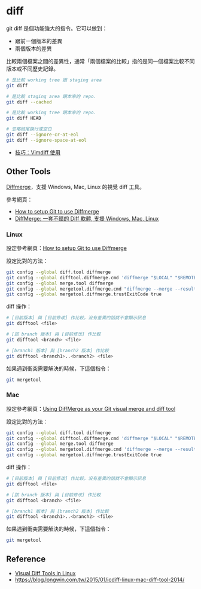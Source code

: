 diff
====

git diff 是個功能強大的指令。它可以做到：

* 跟前一個版本的差異
* 兩個版本的差異

比較兩個檔案之間的差異性，通常「兩個檔案的比較」指的是同一個檔案比較不同版本或不同歷史記錄。

```bash
# 是比較 working tree 跟 staging area        
git diff  

# 是比較 staging area 跟本來的 repo.
git diff --cached

# 是比較 working tree 跟本來的 repo.
git diff HEAD 

# 忽略結尾換行或空白
git diff --ignore-cr-at-eol
git diff --ignore-space-at-eol
```       


* [技巧：Vimdiff 使用](http://www.ibm.com/developerworks/cn/linux/l-vimdiff/)

Other Tools
-----------

[Diffmerge](http://www.sourcegear.com/diffmerge/)，支援 Windows, Mac, Linux 的視覺 diff 工具。

參考網頁：

* [How to setup Git to use Diffmerge](http://adventuresincoding.com/2010/04/how-to-setup-git-to-use-diffmerge)
* [DiffMerge: 一套不錯的 Diff 軟體, 支援 Windows, Mac, Linux](http://www.haostudio.idv.tw/blog/?p=211)

### Linux

設定參考網頁：[How to setup Git to use Diffmerge](http://adventuresincoding.com/2010/04/how-to-setup-git-to-use-diffmerge)

設定比對的方法：

```bash
git config --global diff.tool diffmerge
git config --global difftool.diffmerge.cmd 'diffmerge "$LOCAL" "$REMOTE"'
git config --global merge.tool diffmerge
git config --global mergetool.diffmerge.cmd "diffmerge --merge --result=\$MERGED \$LOCAL \$BASE \$REMOTE"
git config --global mergetool.diffmerge.trustExitCode true
```

diff 操作：

```bash
# [目前版本] 與 [目前修改] 作比較，沒有差異的話就不會顯示訊息
git difftool <file>

# [該 branch 版本] 與 [目前修改] 作比較
git difftool <branch> <file>

# [branch1 版本] 與 [branch2 版本] 作比較
git difftool <branch1>..<branch2> <file>
```

如果遇到衝突需要解決的時候，下這個指令：

```bash
git mergetool
```

### Mac

設定參考網頁：[Using DiffMerge as your Git visual merge and diff tool](http://twobitlabs.com/2011/08/install-diffmerge-git-mac-os-x/)

設定比對的方法：

```bash
git config --global diff.tool diffmerge
git config --global difftool.diffmerge.cmd 'diffmerge "$LOCAL" "$REMOTE"'
git config --global merge.tool diffmerge
git config --global mergetool.diffmerge.cmd 'diffmerge --merge --result="$MERGED" "$LOCAL" "$(if test -f "$BASE"; then echo "$BASE"; else echo "$LOCAL"; fi)" "$REMOTE"'
git config --global mergetool.diffmerge.trustExitCode true
```

diff 操作：

```bash
# [目前版本] 與 [目前修改] 作比較，沒有差異的話就不會顯示訊息
git difftool <file>

# [該 branch 版本] 與 [目前修改] 作比較
git difftool <branch> <file>

# [branch1 版本] 與 [branch2 版本] 作比較
git difftool <branch1>..<branch2> <file>
```

如果遇到衝突需要解決的時候，下這個指令：

```bash
git mergetool
```

Reference
---------

* [Visual Diff Tools in Linux](http://amjith.blogspot.tw/2007/07/visual-diff-tools-in-linux.html)
* https://blog.longwin.com.tw/2015/01/icdiff-linux-mac-diff-tool-2014/
